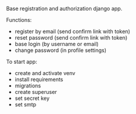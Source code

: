 Base registration and authorization django app.

Functions:
- register by email (send confirm link with token)
- reset password (send confirm link with token)
- base login (by username or email)
- change password (in profile settings)

To start app:
- create and activate venv
- install requirements
- migrations
- create superuser
- set secret key
- set smtp